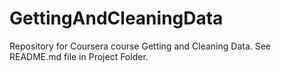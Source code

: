 GettingAndCleaningData
======================

Repository for Coursera course Getting and Cleaning Data. See README.md file in Project Folder.
